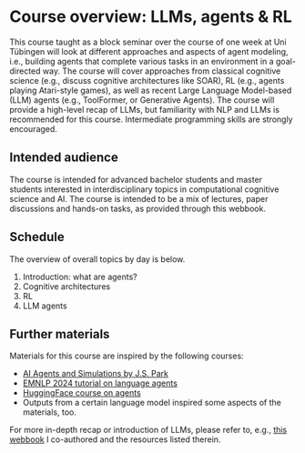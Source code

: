 # Course overview: LLMs, agents & RL

This course taught as a block seminar over the course of one week at Uni Tübingen will look at different approaches and aspects of agent modeling, i.e., building agents that complete various tasks in an environment in a goal-directed way. The course will cover approaches from classical cognitive science (e.g., discuss cognitive architectures like SOAR), RL (e.g., agents playing Atari-style games), as well as recent Large Language Model-based (LLM) agents (e.g., ToolFormer, or Generative Agents).
The course will provide a high-level recap of LLMs, but familiarity with NLP and LLMs is recommended for this course. Intermediate programming skills are strongly encouraged.

## Intended audience

The course is intended for advanced bachelor students and master students interested in interdisciplinary topics in computational cognitive science and AI.
The course is intended to be a mix of lectures, paper discussions and hands-on tasks, as provided through this webbook. 


## Schedule

The overview of overall topics by day is below.

1. Introduction: what are agents?
2. Cognitive architectures
3. RL
4. LLM agents

## Further materials

Materials for this course are inspired by the following courses:

* [AI Agents and Simulations by J.S. Park](https://joonspk-research.github.io/cs222-fall24/index.html)
* [EMNLP 2024 tutorial on language agents](https://language-agent-tutorial.github.io/)
* [HuggingFace course on agents](https://huggingface.co/learn/agents-course/en/unit1/introduction)
* Outputs from a certain language model inspired some aspects of the materials, too.

For more in-depth recap or introduction of LLMs, please refer to, e.g., [this webbook](https://cogsciprag.github.io/Understanding-LLMs-course/intro.html) I co-authored and the resources listed therein.